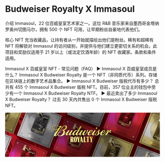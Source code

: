 # Budweiser Royalty X Immasoul

介绍 Immasoul，22 位百威皇室艺术家之一。这位 R&B 音乐家来自墨西哥金塔纳罗奥州切图马尔，拥有 500 个 NFT 可用，让早期粉丝自豪地代表他们。 

核心 NFT 充当收藏品，让持有者从一开始就描绘出他们是粉丝。稀有和超稀有 NFT 将解锁对 Immasoul 的访问级别，并提供与他们建立更密切关系的机会。此项目和奖励仅适用于 21 岁以上（或法定饮酒年龄）的 NFT 收藏家。条款和条件适用。

Immasoul X 百威皇室 NFT - 常见问题（FAQ）
▶ Immasoul X 百威皇室成员是什么？
Immasoul X Budweiser Royalty 是一个 NFT（非同质代币）系列。存储在区块链上的数字艺术品集合。
▶ Immasoul X Budweiser 版税代币有多少？
总共有 455 个 Immasoul X Budweiser 版税 NFT。目前，357 位业主的钱包中至少有一个 Immasoul X Budweiser Royalty NTF。
▶ 最近卖出了多少 Immasoul X Budweiser Royalty？
过去 30 天内共售出 0 个 Immasoul X Budweiser 版税 NFT。

![unnamed](unnamed.png)
